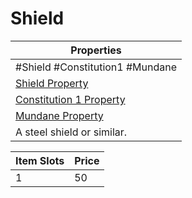 ---
---

# Shield

|Properties|
|----------|
|\#Shield #Constitution1 #Mundane|
|[Shield Property](../Armor%20Properties/Shield%20Property.md)|
|[Constitution 1 Property](../Armor%20Properties/Constitution%20X%20Property.md)|
|[Mundane Property](../../../Material%20Properties/Mundane%20Property.md)|
|A steel shield or similar.|

|Item Slots|Price|
|----------|-----|
|1|50|
